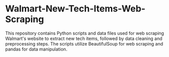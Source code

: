 # Walmart-New-Tech-Items-Web-Scraping
This repository contains Python scripts and data files used for web scraping Walmart's website to extract new tech items, followed by data cleaning and preprocessing steps. The scripts utilize BeautifulSoup for web scraping and pandas for data manipulation.

